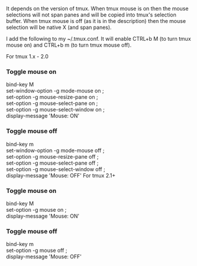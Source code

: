 
It depends on the version of tmux. When tmux mouse is on then the mouse selections will not span panes and will be copied into tmux's selection buffer. When tmux mouse is off (as it is in the description) then the mouse selection will be native X (and span panes).

I add the following to my ~/.tmux.conf. It will enable CTRL+b M (to turn tmux mouse on) and CTRL+b m (to turn tmux mouse off).

For tmux 1.x - 2.0

### Toggle mouse on
bind-key M \
  set-window-option -g mode-mouse on \;\
  set-option -g mouse-resize-pane on \;\
  set-option -g mouse-select-pane on \;\
  set-option -g mouse-select-window on \;\
  display-message 'Mouse: ON'

### Toggle mouse off
bind-key m \
  set-window-option -g mode-mouse off \;\
  set-option -g mouse-resize-pane off \;\
  set-option -g mouse-select-pane off \;\
  set-option -g mouse-select-window off \;\
  display-message 'Mouse: OFF'
For tmux 2.1+

### Toggle mouse on
bind-key M \
  set-option -g mouse on \;\
  display-message 'Mouse: ON'

### Toggle mouse off
bind-key m \
  set-option -g mouse off \;\
  display-message 'Mouse: OFF'
